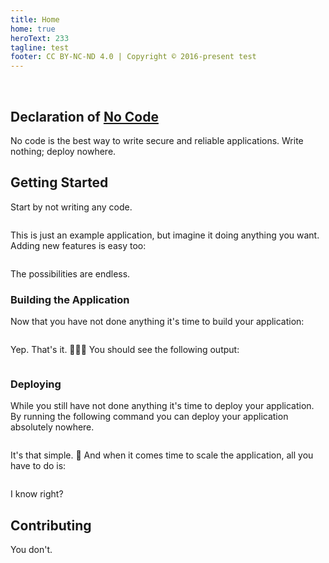 ```yaml
---
title: Home
home: true
heroText: 233
tagline: test
footer: CC BY-NC-ND 4.0 | Copyright © 2016-present test
---
```


<br />

## Declaration of [No Code](https://github.com/kelseyhightower/nocode)

No code is the best way to write secure and reliable applications. Write nothing; deploy nowhere.

## Getting Started

Start by not writing any code.

```

```

This is just an example application, but imagine it doing anything you want. Adding new features is easy too:

```

```

The possibilities are endless.

### Building the Application

Now that you have not done anything it's time to build your application:

```

```

Yep. That's it. 🎉🎉🎉 You should see the following output:

```

```

### Deploying

While you still have not done anything it's time to deploy your application. By running the following command you can deploy your application absolutely nowhere.

```

```

It's that simple. 👏 And when it comes time to scale the application, all you have to do is:

```

```

I know right?

## Contributing

You don't.
